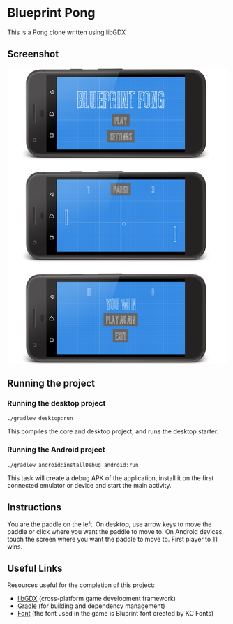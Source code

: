 # Blueprint Pong
This is a Pong clone written using libGDX

## Screenshot
![screenshot](./screenshot.png)

## Running the project

### Running the desktop project
```
./gradlew desktop:run
```
This compiles the core and desktop project, and runs the desktop starter.

### Running the Android project
```
./gradlew android:installDebug android:run
```
This task will create a debug APK of the application, install it on the first connected emulator or device and start the main activity.

## Instructions
You are the paddle on the left. On desktop, use arrow keys to move the paddle or click where you want the paddle to move to. On Android devices, touch the screen where you want the paddle to move to. First player to 11 wins.

## Useful Links
Resources useful for the completion of this project:

* [libGDX](https://libgdx.badlogicgames.com/) (cross-platform game development framework)
* [Gradle](https://gradle.org) (for building and dependency management)
* [Font](http://www.fontspace.com/kc-fonts/bluprint) (the font used in the game is Bluprint font created by KC Fonts)

